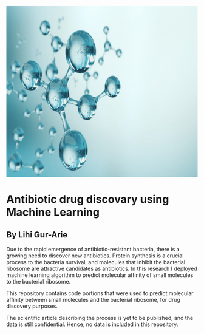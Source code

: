 <p align="center">
  <img width="1000" height="450" src="mol_background.jpg">
</p>

# Antibiotic drug discovary using Machine Learning
## By Lihi Gur-Arie

Due to the rapid emergence of antibiotic-resistant bacteria, there is a growing need to discover new antibiotics. 
Protein synthesis is a crucial process to the bacteria survival, and molecules that inhibit the bacterial ribosome are attractive candidates as antibiotics. 
In this research I deployed machine learning algorithm to predict molecular affinity of small molecules to the bacterial ribosome.

This repository contains code portions that were used to predict molecular affinity between small molecules
and the bacterial ribosome, for drug discovery purposes.

The scientific article describing the process is yet to be published, and the data is still confidential.
Hence, no data is included in this repository.
